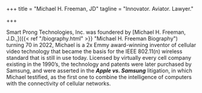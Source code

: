+++
title = "Michael H. Freeman, JD"
tagline = "Innovator. Aviator. Lawyer."

+++

Smart Prong Technologies, Inc. was foundered by [Michael H. Freeman, J.D.,]({{< ref "/biography.html" >}} "Michael H. Freeman Biography") turning 70 in 2022, Michael is a 2x Emmy award-winning inventor of cellular video technology that became the basis for the IEEE 802.11(n) wireless standard that is still in use today. Licensed by virtually every cell company existing in the 1990’s, the technology and patents were later purchased by Samsung, and were asserted in the **_Apple vs. Samsung_** litigation, in which Michael testified, as the first one to combine the intelligence of computers with the connectivity of cellular networks.
